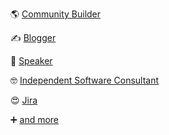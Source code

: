 🌎 [Community Builder](https://www.meetup.com/iadnug/)

✍ [Blogger](https://scottsauber.com)

💬 [Speaker](https://scottsauber.com/speaking)

🤓 [Independent Software Consultant](https://scottsauber.com/contact)

😍 [Jira](https://www.atlassian.com/software/jira)

➕ [and more](https://scottsauber.com/about)
